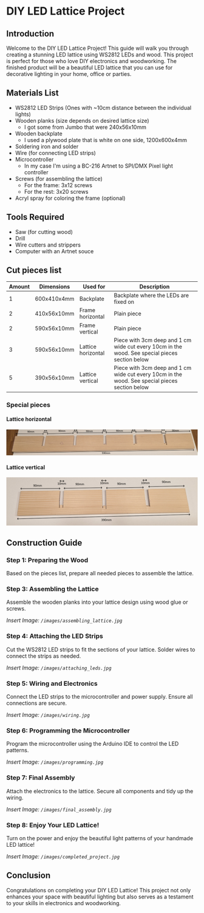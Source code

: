# DIY LED Lattice Project

## Introduction
Welcome to the DIY LED Lattice Project!
This guide will walk you through creating a stunning LED lattice using WS2812 LEDs and wood.
This project is perfect for those who love DIY electronics and woodworking.
The finished product will be a beautiful LED lattice that you can use for decorative lighting in your home, office or parties.

## Materials List
- WS2812 LED Strips (Ones with ~10cm distance between the individual lights)
- Wooden planks (size depends on desired lattice size)
    - I got some from Jumbo that were 240x56x10mm
- Wooden backplate
    - I used a plywood plate that is white on one side, 1200x600x4mm
- Soldering iron and solder
- Wire (for connecting LED strips)
- Microcontroller 
    - In my case I'm using a BC-216 Artnet to SPI/DMX Pixel light controller
- Screws (for assembling the lattice)
    - For the frame: 3x12 screws
    - For the rest: 3x20 screws
- Acryl spray for coloring the frame (optional)

## Tools Required
- Saw (for cutting wood)
- Drill
- Wire cutters and strippers
- Computer with an Artnet souce

## Cut pieces list

| Amount   | Dimensions     | Used for              | Description |
|----------|----------------|-----------------------|-------------|
|   1      |   600x410x4mm  |   Backplate           |  Backplate where the LEDs are fixed on     |
|   2      |   410x56x10mm  |   Frame horizontal    |  Plain piece   |
|   2      |   590x56x10mm  |   Frame vertical      |  Plain piece   |
|   3      |   590x56x10mm  |   Lattice horizontal  |  Piece with 3cm deep and 1 cm wide cut every 10cm in the wood. See special pieces section below   |
|   5      |   390x56x10mm  |   Lattice vertical    |  Piece with 3cm deep and 1 cm wide cut every 10cm in the wood. See special pieces section below   |

### Special pieces

#### Lattice horizontal

![Lattice Horizontal](/images/lattice-horizontal.png)

#### Lattice vertical

![Lattice Vertical](/images/lattice-vertical.png)


## Construction Guide

### Step 1: Preparing the Wood

Based on the pieces list, prepare all needed pieces to assemble the lattice.

### Step 3: Assembling the Lattice
Assemble the wooden planks into your lattice design using wood glue or screws.

*Insert Image: `/images/assembling_lattice.jpg`*

### Step 4: Attaching the LED Strips
Cut the WS2812 LED strips to fit the sections of your lattice. Solder wires to connect the strips as needed.

*Insert Image: `/images/attaching_leds.jpg`*

### Step 5: Wiring and Electronics
Connect the LED strips to the microcontroller and power supply. Ensure all connections are secure.

*Insert Image: `/images/wiring.jpg`*

### Step 6: Programming the Microcontroller
Program the microcontroller using the Arduino IDE to control the LED patterns.

*Insert Image: `/images/programming.jpg`*

### Step 7: Final Assembly
Attach the electronics to the lattice. Secure all components and tidy up the wiring.

*Insert Image: `/images/final_assembly.jpg`*

### Step 8: Enjoy Your LED Lattice!
Turn on the power and enjoy the beautiful light patterns of your handmade LED lattice!

*Insert Image: `/images/completed_project.jpg`*

## Conclusion
Congratulations on completing your DIY LED Lattice! This project not only enhances your space with beautiful lighting but also serves as a testament to your skills in electronics and woodworking.

